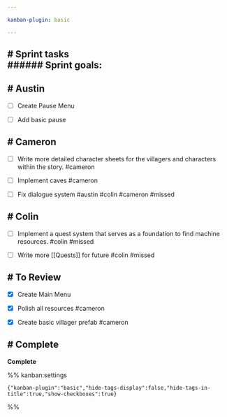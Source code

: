 ```yaml
---

kanban-plugin: basic

---
```


## # Sprint tasks<br>###### Sprint goals:



## # Austin

- [ ] Create Pause Menu
- [ ] Add basic pause


## # Cameron

- [ ] Write more detailed character sheets for the villagers and characters within the story. #cameron
- [ ] Implement caves #cameron
- [ ] Fix dialogue system #austin #colin #cameron  #missed


## # Colin

- [ ] Implement a quest system that serves as a foundation to find machine resources. #colin #missed
- [ ] Write more [[Quests]] for future #colin #missed


## # To Review

- [x] Create Main Menu
- [x] Polish all resources #cameron
- [x] Create basic villager prefab #cameron


## # Complete

**Complete**




%% kanban:settings
```
{"kanban-plugin":"basic","hide-tags-display":false,"hide-tags-in-title":true,"show-checkboxes":true}
```
%%